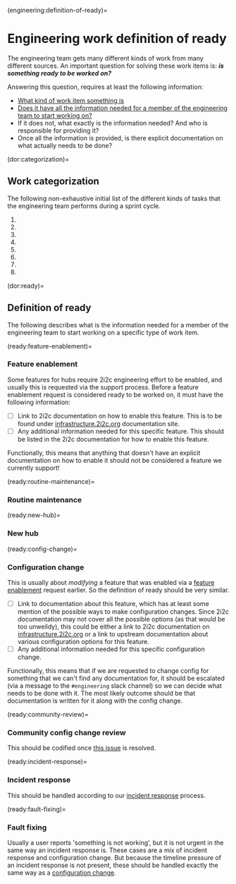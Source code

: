 (engineering:definition-of-ready)=
# Engineering work definition of ready

The engineering team gets many different kinds of work from many different sources. An important question for solving these work items is: _**is something ready to be worked on?**_

Answering this question, requires at least the following information:

- [What kind of work item something is](dor:categorization)
- [Does it have all the information needed for a member of the engineering team to start working on?](dor:ready)
- If it does not, what exactly is the information needed? And who is responsible for providing it?
- Once all the information is provided, is there explicit documentation on what actually needs to be done?

(dor:categorization)=
## Work categorization

The following non-exhaustive initial list of the different kinds of tasks that the engineering team performs during a sprint cycle.

1. [](ready:feature-enablement)
2. [](ready:routine-maintenance)
3. [](ready:new-hub)
4. [](ready:config-change)
5. [](ready:fault-fixing)
6. [](ready:community-review)
7. [](ready:incident-Response)
8. [](ready:fault-fixing)

(dor:ready)=
## Definition of ready

The following describes what is the information needed for a member of the engineering team to start working on a specific type of work item.

(ready:feature-enablement)=
### Feature enablement

Some features for hubs require 2i2c engineering effort to be enabled, and usually this is requested via
the support process. Before a feature enablement request is considered ready to be worked on, it must
have the following information:

- [ ] Link to 2i2c documentation on how to enable this feature. This is to be found under
      [infrastructure.2i2c.org](https://infrastructure.2i2c.org) documentation site.
- [ ] Any additional information needed for this specific feature. This should be listed in the 2i2c
      documentation for how to enable this feature.

Functionally, this means that anything that doesn't have an explicit documentation on how to enable it
should not be considered a feature we currently support!

(ready:routine-maintenance)=
### Routine maintenance

(ready:new-hub)=
### New hub

(ready:config-change)=
### Configuration change

This is usually about *modifying* a feature that was enabled via a
[feature enablement](ready:feature-enablement) request earlier. So the definition of ready should
be very similar.

- [ ] Link to documentation about this feature, which has at least some mention of the possible
      ways to make configuration changes. Since 2i2c documentation may not cover all the possible
      options (as that would be too unweildy), this could be either a link to 2i2c documentation on
      [infrastructure.2i2c.org](https://infrastructure.2i2c.org) or a link to upstream documentation
      about various configuration options for this feature.
- [ ] Any additional information needed for this specific configuration change.

Functionally, this means that if we are requested to change config for something that we can't
find any documentation for, it should be escalated (via a message to the `#engineering` slack channel)
so we can decide what needs to be done with it. The most likely outcome should be that documentation
is written for it along with the config change.

(ready:community-review)=
### Community config change review

This should be codified once [this issue](https://github.com/2i2c-org/infrastructure/issues/3912)
is resolved.

(ready:incident-response)=
### Incident response

This should be handled according to our [incident response](support:incident-response) process.

(ready:fault-fixing)=
### Fault fixing

Usually a user reports 'something is not working', but it is not urgent in the same way an
incident response is. These cases are a mix of incident response and configuration change. But
because the timeline pressure of an incident response is not present, these should be handled
exactly the same way as a [configuration change](ready:config-change).